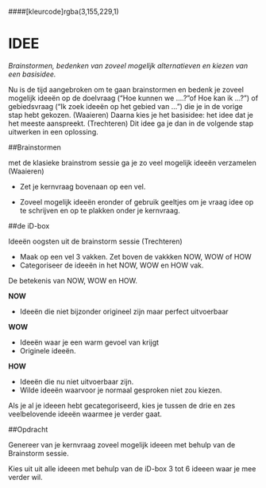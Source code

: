 ####[kleurcode]rgba(3,155,229,1)

# IDEE

*Brainstormen, bedenken van zoveel mogelijk alternatieven en kiezen van een basisidee.*

Nu is de tijd aangebroken om te gaan brainstormen en bedenk je zoveel mogelijk ideeën op de doelvraag (“Hoe kunnen we ….?”of Hoe kan ik …?”) of gebiedsvraag (“Ik zoek ideeën op het gebied van …”) die je in de vorige stap hebt gekozen. (Waaieren) Daarna kies je het basisidee: het idee dat je het meeste aanspreekt. (Trechteren) Dit idee ga je dan in de volgende stap uitwerken in een oplossing.

##Brainstormen

met de klasieke brainstrom sessie ga je zo veel mogelijk ideeën verzamelen (Waaieren)

- Zet je kernvraag bovenaan op een vel. 

- Zoveel mogelijk ideeën eronder of gebruik geeltjes om je vraag idee op te schrijven en op te plakken onder je kernvraag.


##de iD-box

Ideeën oogsten uit de brainstorm sessie (Trechteren)

- Maak op een vel 3 vakken. Zet boven de vakkken NOW, WOW of HOW
- Categoriseer de ideeën  in het NOW, WOW en HOW vak.

De betekenis van NOW, WOW en HOW.

**NOW** 

- Ideeën die niet bijzonder origineel zijn maar perfect uitvoerbaar

**WOW**

- Ideeën waar je een warm gevoel van krijgt 
- Originele ideeën.

**HOW**

- Ideeën die nu niet uitvoerbaar zijn.
- Wilde ideeën waarvoor je normaal gesproken niet zou kiezen.



Als je  al je ideeen hebt gecategoriseerd, kies je tussen de drie en zes veelbelovende ideeën waarmee je verder gaat.

##Opdracht

Genereer van je kernvraag zoveel mogelijk ideeen met behulp van de Brainstorm sessie.

Kies uit uit alle ideeen met behulp van de iD-box  3 tot 6 ideeen waar je mee verder wil. 